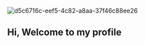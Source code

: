 



![d5c6716c-eef5-4c82-a8aa-37f46c88ee26](https://github.com/user-attachments/assets/1d6b1766-3edf-47b0-a25f-ecf2fe978fb3) <h2>Hi, Welcome to my profile</h2>


<!--
**unh0lymos3s/unh0lymos3s** is a ✨ _special_ ✨ repository because its `README.md` (this file) appears on your GitHub profile.

Here are some ideas to get you started:

- 🔭 I’m currently working on ...
- 🌱 I’m currently learning ...
- 👯 I’m looking to collaborate on ...
- 🤔 I’m looking for help with ...
- 💬 Ask me about ...
- 📫 How to reach me: ...
- 😄 Pronouns: ...
- ⚡ Fun fact: ...
-->
